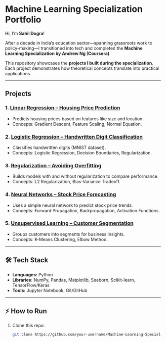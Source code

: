 #  Machine Learning Specialization Portfolio  

Hi, I’m **Sahil Dogra**! 

After a decade in India’s education sector—spanning grassroots work to policy-making—I transitioned into tech and completed the **Machine Learning Specialization by Andrew Ng (Coursera)**.  

This repository showcases the **projects I built during the specialization**. Each project demonstrates how theoretical concepts translate into practical applications.  

---

## Projects  

### 1. [Linear Regression – Housing Price Prediction](./01_Linear_Regression)  
- Predicts housing prices based on features like size and location.  
- Concepts: Gradient Descent, Feature Scaling, Normal Equation.  

### 2. [Logistic Regression – Handwritten Digit Classification](./02_Logistic_Regression)  
- Classifies handwritten digits (MNIST dataset).  
- Concepts: Logistic Regression, Decision Boundaries, Regularization.  

### 3. [Regularization – Avoiding Overfitting](./03_Regularization)  
- Builds models with and without regularization to compare performance.  
- Concepts: L2 Regularization, Bias-Variance Tradeoff.  

### 4. [Neural Networks – Stock Price Forecasting](./04_Neural_Networks)  
- Uses a simple neural network to predict stock price trends.  
- Concepts: Forward Propagation, Backpropagation, Activation Functions.  

### 5. [Unsupervised Learning – Customer Segmentation](./05_Clustering)  
- Groups customers into segments for business insights.  
- Concepts: K-Means Clustering, Elbow Method.  

---

## 🛠️ Tech Stack  
- **Languages:** Python  
- **Libraries:** NumPy, Pandas, Matplotlib, Seaborn, Scikit-learn, TensorFlow/Keras  
- **Tools:** Jupyter Notebook, Git/GitHub  

---

## ⚡ How to Run  
1. Clone this repo:  
   ```bash
   git clone https://github.com/your-username/Machine-Learning-Specialization.git
